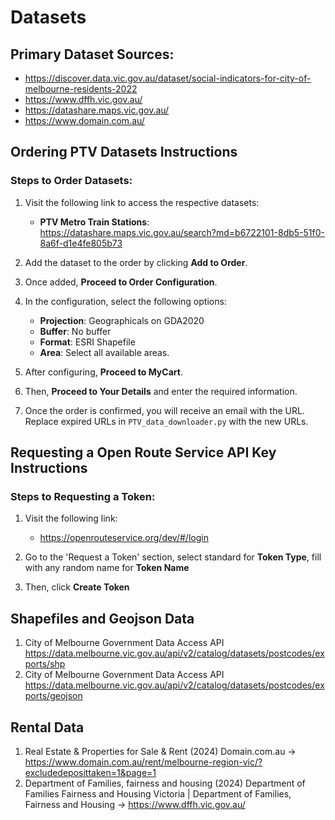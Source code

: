 # Datasets

## Primary Dataset Sources:
- https://discover.data.vic.gov.au/dataset/social-indicators-for-city-of-melbourne-residents-2022
- https://www.dffh.vic.gov.au/
- https://datashare.maps.vic.gov.au/
- https://www.domain.com.au/

## Ordering PTV Datasets Instructions

### Steps to Order Datasets:

1. Visit the following link to access the respective datasets:
   - **PTV Metro Train Stations**: https://datashare.maps.vic.gov.au/search?md=b6722101-8db5-51f0-8a6f-d1e4fe805b73

2. Add the dataset to the order by clicking **Add to Order**.


3. Once added, **Proceed to Order Configuration**.

4. In the configuration, select the following options:
   - **Projection**: Geographicals on GDA2020
   - **Buffer**: No buffer
   - **Format**: ESRI Shapefile
   - **Area**: Select all available areas.

5. After configuring, **Proceed to MyCart**.

6. Then, **Proceed to Your Details** and enter the required information.

7. Once the order is confirmed, you will receive an email with the URL.  Replace expired URLs in `PTV_data_downloader.py` with the new URLs.


## Requesting a Open Route Service API Key Instructions

### Steps to Requesting a Token:

1. Visit the following link:
   - https://openrouteservice.org/dev/#/login

2. Go to the 'Request a Token' section, select standard for **Token Type**, fill with any random name for **Token Name**

3. Then, click **Create Token**

## Shapefiles and Geojson Data
1. City of Melbourne Government Data Access API https://data.melbourne.vic.gov.au/api/v2/catalog/datasets/postcodes/exports/shp
2. City of Melbourne Government Data Access API https://data.melbourne.vic.gov.au/api/v2/catalog/datasets/postcodes/exports/geojson

## Rental Data
1. Real Estate & Properties for Sale & Rent (2024) Domain.com.au
      -> https://www.domain.com.au/rent/melbourne-region-vic/?excludedeposittaken=1&page=1
3. Department of Families, fairness and housing (2024) Department of Families Fairness and Housing Victoria | Department of Families, Fairness and Housing
      -> https://www.dffh.vic.gov.au/

